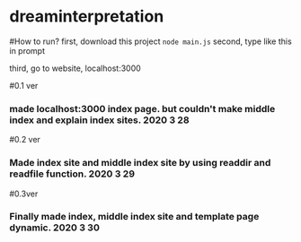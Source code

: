 # dreaminterpretation

#How to run?
first, download this project
```node main.js```
second, type like this in prompt

third, go to website, localhost:3000

#0.1 ver 
### made localhost:3000 index page. but couldn't make middle index and explain index sites. 2020 3 28

#0.2 ver
### Made index site and middle index site by using readdir and readfile function. 2020 3 29

#0.3ver
### Finally made index, middle index site and template page dynamic. 2020 3 30
